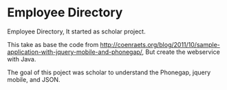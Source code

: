 Employee Directory
==================

Employee Directory, It started as scholar project.

This take as base the code from http://coenraets.org/blog/2011/10/sample-application-with-jquery-mobile-and-phonegap/, 
But create the webservice with Java.

The goal of this poject was scholar to understand the Phonegap, jquery mobile, and JSON.


